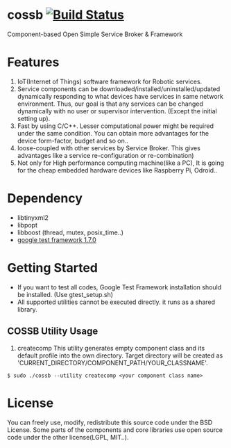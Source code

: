 # cossb [![Build Status](https://travis-ci.org/bhhwang/cossb.svg)](https://travis-ci.org/bhhwang/cossb)
Component-based Open Simple Service Broker & Framework
 

Features
===============
1. IoT(Internet of Things) software framework for Robotic services.
2. Service components can be downloaded/installed/uninstalled/updated dynamically responding to what devices have services in same network environment. Thus, our goal is that any services can be changed dynamically with no user or supervisor intervention. (Except the initial setting up).
3. Fast by using C/C++. Lesser computational power might be required under the same condition. You can obtain more advantages for the device form-factor, budget and so on..
4. loose-coupled with other services by Service Broker. This gives advantages like a service re-configuration or re-combination)
5. Not only for High performance computing machine(like a PC), It is going for the cheap embedded hardware devices like Raspberry Pi, Odroid..

Dependency
===============
* libtinyxml2
* libpopt
* libboost (thread, mutex, posix_time..)
* [google test framework 1.7.0](http://code.google.com/p/googletest/downloads/list)



Getting Started
===============
* If you want to test all codes, Google Test Framework installation should be installed. (Use gtest_setup.sh)
* All supported utilities cannot be executed directly. it runs as a shared library.

COSSB Utility Usage
-------
1. createcomp
This utility generates empty component class and its default profile into the own directory. Target directory will be created as 'CURRENT_DIRECTORY/COMPONENT_PATH/YOUR_CLASSNAME'.
```
$ sudo ./cossb --utility createcomp <your component class name>
```




License
===============
You can freely use, modify, redistribute this source code under the BSD License.
Some parts of the components and core libraries use open source code under the other license(LGPL, MIT..).
